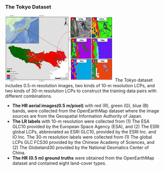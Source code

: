 ### The Tokyo Dataset 

 <img src="https://github.com/Tusaifei/VCNet/blob/main/Fig/Tokyo.png" width="70%">
 The Tokyo dataset includes 0.5-m resolution images, two kinds of 10-m resolution LCPs, and two kinds of 30-m resolution LCPs to construct the training data pairs with different combinations.

* **The HR aerial images(0.5 m/pixel)** with red (R), green (G), blue (B) bands, were collected from the OpenEarthMap dataset where the image sources are from the Geospatial Information Authority of Japan.
* **The LR labels** with 10-m resolution were collected from (1) The ESA GLC10 provided by the European Space Agency (ESA), and (2) The ESRI global LCPs, abbreviated as ESRI GLC10, provided by the ESRI Inc. and IO Inc. The 30-m resolution labels were collected from (1) The global LCPs GLC FCS30 provided by the Chinese Academy of Sciences, and (2) The Globeland30  provided by the National Geomatics Center of China.
* **The HR (0.5 m) ground truths** were obtained from the OpenEarthMap dataset and contained eight land-cover types.
 

